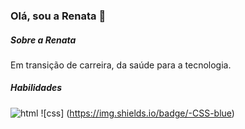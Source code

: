 ### Olá, sou a Renata 👋

##### Sobre a Renata
Em transição de carreira, da saúde para a tecnologia.

##### Habilidades
![html](https://img.shields.io/badge/-HTML-blue)
![css] (https://img.shields.io/badge/-CSS-blue)


